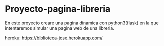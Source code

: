 # Proyecto-pagina-libreria
En este proyecto creare una pagina dinamica con python3(flask) en la que intentaremos simular una pagina web de una libreria.

heroku: https://biblioteca-jose.herokuapp.com/